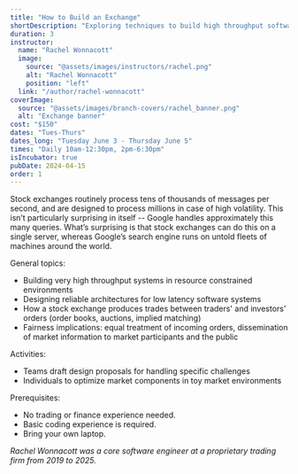 ```yaml
---
title: "How to Build an Exchange"
shortDescription: "Exploring techniques to build high throughput software systems"
duration: 3
instructor:
  name: "Rachel Wonnacott"
  image:
    source: "@assets/images/instructors/rachel.png"
    alt: "Rachel Wonnacott"
    position: "left"
  link: "/author/rachel-wonnacott"
coverImage:
  source: "@assets/images/branch-covers/rachel_banner.png"
  alt: "Exchange banner"
cost: "$150"
dates: "Tues-Thurs"
dates_long: "Tuesday June 3 - Thursday June 5"
times: "Daily 10am-12:30pm, 2pm-6:30pm"
isIncubator: true
pubDate: 2024-04-15
order: 1
---
```


Stock exchanges routinely process tens of thousands of messages per second, and are designed to process millions in case of high volatility. This isn’t particularly surprising in itself -- Google handles approximately this many queries. What’s surprising is that stock exchanges can do this on a single server, whereas Google’s search engine runs on untold fleets of machines around the world.

General topics:

- Building very high throughput systems in resource constrained environments
- Designing reliable architectures for low latency software systems
- How a stock exchange produces trades between traders' and investors' orders (order books, auctions, implied matching)
- Fairness implications: equal treatment of incoming orders, dissemination of market information to market participants and the public

Activities:

- Teams draft design proposals for handling specific challenges
- Individuals to optimize market components in toy market environments

Prerequisites:

- No trading or finance experience needed.
- Basic coding experience is required.
- Bring your own laptop.

*Rachel Wonnacott was a core software engineer at a proprietary trading firm from 2019 to 2025.*

